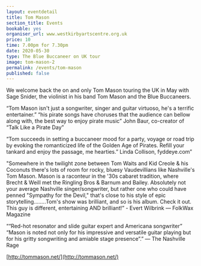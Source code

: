 ```yaml
---
layout: eventdetail
title: Tom Mason
section_title: Events
bookable: yes
organiser_url: www.westkirbyartscentre.org.uk
price: 10
time: 7.00pm for 7.30pm
date: 2020-05-30
type: The Blue Buccaneer on UK tour
image: tom-mason-2
permalink: /events/tom-mason
published: false
---
```


We welcome back the on and only Tom Mason touring the UK in May with Sage Snider, the violinist in his band Tom Mason and the Blue Buccaneers.

“Tom Mason isn't just a songwriter, singer and guitar virtuoso, he's a terrific entertainer.” “his pirate songs have choruses that the audience can bellow along with, the best way to enjoy pirate music” John Baur, co-creator of “Talk Like a Pirate Day”

“Tom succeeds in setting a buccaneer mood for a party, voyage or road trip by evoking the romanticized life of the Golden Age of Pirates. Refill your tankard and enjoy the passage, me hearties.” Linda Collison, fyddeye.com”

"Somewhere in the twilight zone between Tom Waits and Kid Creole & his Coconuts there's lots of room for rocky, bluesy Vaudevillians like Nashville's Tom Mason. Mason is a raconteur in the '30s cabaret tradition, where Brecht & Weill met the Ringling Bros & Barnum and Bailey. Absolutely not your average Nashville singer/songwriter, but rather one who could have penned "Sympathy for the Devil," that's close to his style of epic storytelling........Tom's show was brilliant, and so is his album. Check it out. This guy is different, entertaining AND brilliant!” - Evert Wilbrink — FolkWax Magazine

““Red-hot resonator and slide guitar expert and Americana songwriter” “Mason is noted not only for his impressive and versatile guitar playing but for his gritty songwriting and amiable stage presence”.”
— The Nashville Rage

[http://tommason.net/](http://tommason.net/)
